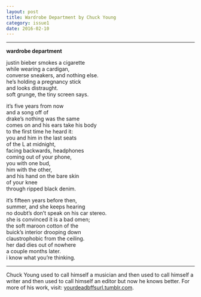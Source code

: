 ```yaml
---
layout: post
title: Wardrobe Department by Chuck Young
category: issue1
date: 2016-02-10
---
```


___

**wardrobe department**

justin bieber smokes a cigarette<br>
while wearing a cardigan, <br>
converse sneakers, and nothing else. <br>
he’s holding a pregnancy stick <br>
and looks distraught. <br>
soft grunge, the tiny screen says.

it’s five years from now <br>
and a song off of <br>
drake’s nothing was the same <br>
comes on and his ears take his body <br>
to the first time he heard it: <br>
you and him in the last seats <br>
of the L at midnight, <br>
facing backwards, headphones <br>
coming out of your phone, <br>
you with one bud, <br>
him with the other, <br>
and his hand on the bare skin <br>
of your knee <br>
through ripped black denim.

it’s fifteen years before then, <br>
summer, and she keeps hearing <br>
no doubt’s don’t speak on his car stereo. <br>
she is convinced it is a bad omen;<br>
the soft maroon cotton of the <br>
buick’s interior drooping down <br>
claustrophobic from the ceiling.<br>
her dad dies out of nowhere <br>
a couple months later. <br>
i know what you’re thinking.

___

 Chuck Young used to call himself a musician and then used to call himself a writer and then used to call himself an editor but now he knows better. For more of his work, visit: [yourdeadbffsurl.tumblr.com](yourdeadbffsurl.tumblr.com). 
